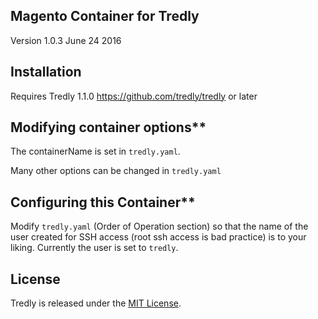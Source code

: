## Magento Container for Tredly

Version 1.0.3 June 24 2016

## Installation

Requires Tredly 1.1.0 <https://github.com/tredly/tredly> or later

## Modifying container options**

The containerName is set in `tredly.yaml`.

Many other options can be changed in `tredly.yaml`

## Configuring this Container**

Modify `tredly.yaml` (Order of Operation section) so that the name of the user created for SSH access (root ssh access is bad practice) is to your liking. Currently the user is set to `tredly`.

## License

Tredly is released under the [MIT License](http://www.opensource.org/licenses/MIT).
